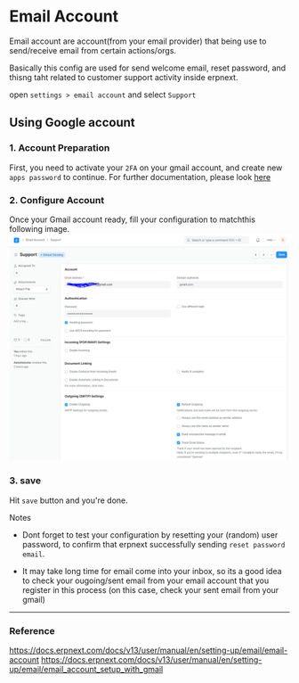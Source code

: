 # Email Account
Email account are account(from your email provider) that being use to send/receive email from certain actions/orgs.

Basically this config are used for send welcome email, reset password, and thisng taht related to customer support activity inside erpnext.

open `settings > email account` and select `Support`


## Using Google account

### 1. Account Preparation
First, you need to activate your `2FA` on your gmail account, and create new `apps password` to continue. For further documentation, please look [here](https://docs.erpnext.com/docs/v13/user/manual/en/setting-up/email/email_account_setup_with_gmail)

### 2. Configure Account
Once your Gmail account ready, fill your configuration to matchthis following image.
![alt text](../assets/emailaccount1.png "Title")

### 3. save
Hit `save` button and you're done.

Notes
* Dont forget to test your configuration by resetting your (random) user password, to confirm that erpnext successfully sending `reset password email`.

* It may take long time for email come into your inbox, so its a good idea to check your ougoing/sent email from your email account that you register in this process (on this case, check your sent email from your gmail)

-----------

### Reference
https://docs.erpnext.com/docs/v13/user/manual/en/setting-up/email/email-account
https://docs.erpnext.com/docs/v13/user/manual/en/setting-up/email/email_account_setup_with_gmail